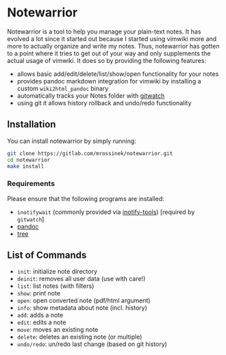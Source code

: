 # Notewarrior

Notewarrior is a tool to help you manage your plain-text notes.
It has evolved a lot since it started out because I started using vimwiki more and more to actually organize and write my notes.
Thus, notewarrior has gotten to a point where it tries to get out of your way and only supplements the actual usage of vimwiki.
It does so by providing the following features:
- allows basic add/edit/delete/list/show/open functionality for your notes
- provides pandoc markdown integration for vimwiki by installing a custom `wiki2html_pandoc` binary
- automatically tracks your Notes folder with [gitwatch](https://github.com/gitwatch/gitwatch)
- using git it allows history rollback and undo/redo functionality

## Installation

You can install notewarrior by simply running:
```sh
git clone https://gitlab.com/mrossinek/notewarrior.git
cd notewarrior
make install
```

### Requirements
Please ensure that the following programs are installed:
- `inotifywait` (commonly provided via [inotify-tools](https://github.com/inotify-tools/inotify-tools))  [required by `gitwatch`]
- [pandoc](https://pandoc.org/)
- [tree](http://mama.indstate.edu/users/ice/tree/)


## List of Commands
- `init`: initialize note directory
- `deinit`: removes all user data (use with care!)
- `list`: list notes (with filters)
- `show`: print note
- `open`: open converted note (pdf/html argument)
- `info`: show metadata about note (incl. history)
- `add`: adds a note
- `edit`: edits a note
- `move`: moves an existing note
- `delete`: deletes an existing note (or multiple)
- `undo/redo`: un/redo last change (based on git history)
